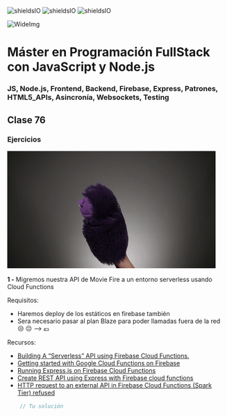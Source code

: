![shieldsIO](https://img.shields.io/github/issues/Fictizia/Master-en-programacion-fullstack-con-JavaScript-y-Node.js_ed3.svg)
![shieldsIO](https://img.shields.io/github/forks/Fictizia/Master-en-programacion-fullstack-con-JavaScript-y-Node.js_ed3.svg)
![shieldsIO](https://img.shields.io/github/stars/Fictizia/Master-en-programacion-fullstack-con-JavaScript-y-Node.js_ed3.svg)

![WideImg](http://fictizia.com/img/github/Fictizia-plan-estudios-github.jpg)

# Máster en Programación FullStack con JavaScript y Node.js
### JS, Node.js, Frontend, Backend, Firebase, Express, Patrones, HTML5_APIs, Asincronía, Websockets, Testing

## Clase 76

### Ejercicios

![gif](../assets/clase76/844d4893-63f2-48f8-8192-bcba82d5661c.gif)


**1 -** Migremos nuestra API de Movie Fire a un entorno serverless usando Cloud Functions

Requisitos:
- Haremos deploy de los estáticos en firebase también
- Sera necesario pasar al plan Blaze para poder llamadas fuera de la red :unamused: :pensive: --> :euro:

Recursos:
- [Building A “Serverless” API using Firebase Cloud Functions.](https://codeburst.io/building-a-serverless-api-using-firebase-cloud-functions-e5a6be42144c)
- [Getting started with Google Cloud Functions on Firebase](https://dev.to/bogdaaamn/getting-started-with-google-cloud-functions-on-firebase-3g29)
- [Running Express.js on Firebase Cloud Functions](https://itnext.io/running-express-js-on-firebase-cloud-functions-a20b536c6aec)
- [Create REST API using Express with Firebase cloud functions](https://medium.com/@savinihemachandra/creating-rest-api-using-express-on-cloud-functions-for-firebase-53f33f22979c)
- [HTTP request to an external API in Firebase Cloud Functions (Spark Tier) refused](https://stackoverflow.com/questions/50002469/http-request-to-an-external-api-in-firebase-cloud-functions-spark-tier-refused)


```javascript
    // Tu solución
```